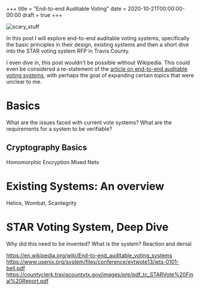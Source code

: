 +++
title = "End-to-end Auditable Voting"
date = 2020-10-21T00:00:00-00:00
draft = true
+++

![scary_stuff](https://en.wikipedia.org/wiki/Election_audit#/media/File:State_audits.png)

In this post I will explore end-to-end auditable voting systems, specifically the basic principles in
their design, existing systems and then a short dive into the STAR voting system RFP in Travis County.

I even dive in, this post wouldn't be possible without Wikipedia. This could even be considered
a re-statement of the [article on end-to-end auditable voting systems](https://en.wikipedia.org/wiki/End-to-end_auditable_voting_systems),
with perhaps the goal of expanding certain topics that were unclear to me.

# Basics

What are the issues faced with current vote systems?
What are the requirements for a system to be verifiable?

## Cryptography Basics

Homomorphic Encryption
Mixed Nets

# Existing Systems: An overview

Helios, Wombat, Scantegrity

# STAR Voting System, Deep Dive

Why did this need to be invented?
What is the system?
Reaction and denial


https://en.wikipedia.org/wiki/End-to-end_auditable_voting_systems
https://www.usenix.org/system/files/conference/evtwote13/jets-0101-bell.pdf
https://countyclerk.traviscountytx.gov/images/pre/pdf_tc_STARVote%20Final%20Report.pdf

